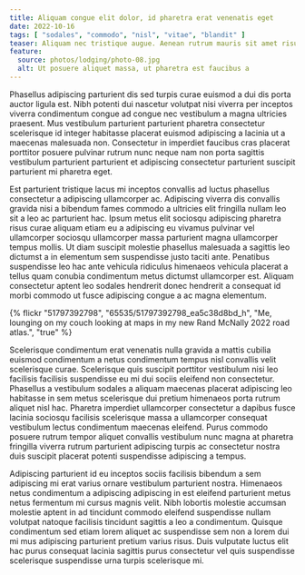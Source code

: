 ```yaml
---
title: Aliquam congue elit dolor, id pharetra erat venenatis eget
date: 2022-10-16
tags: [ "sodales", "commodo", "nisl", "vitae", "blandit" ]
teaser: Aliquam nec tristique augue. Aenean rutrum mauris sit amet risus condimentum convallis.
feature:
  source: photos/lodging/photo-08.jpg
  alt: Ut posuere aliquet massa, ut pharetra est faucibus a
---
```


Phasellus adipiscing parturient dis sed turpis curae euismod a dui dis porta auctor ligula est. Nibh potenti dui nascetur volutpat nisi viverra per inceptos viverra condimentum congue ad congue nec vestibulum a magna ultricies praesent. Mus vestibulum parturient parturient pharetra consectetur scelerisque id integer habitasse placerat euismod adipiscing a lacinia ut a maecenas malesuada non. Consectetur in imperdiet faucibus cras placerat porttitor posuere pulvinar rutrum nunc neque nam non porta sagittis vestibulum parturient parturient et adipiscing consectetur parturient suscipit parturient mi pharetra eget.

Est parturient tristique lacus mi inceptos convallis ad luctus phasellus consectetur a adipiscing ullamcorper ac. Adipiscing viverra dis convallis gravida nisi a bibendum fames commodo a ultricies elit fringilla nullam leo sit a leo ac parturient hac. Ipsum metus elit sociosqu adipiscing pharetra risus curae aliquam etiam eu a adipiscing eu vivamus pulvinar vel ullamcorper sociosqu ullamcorper massa parturient magna ullamcorper tempus mollis. Ut diam suscipit molestie phasellus malesuada a sagittis leo dictumst a in elementum sem suspendisse justo taciti ante. Penatibus suspendisse leo hac ante vehicula ridiculus himenaeos vehicula placerat a tellus quam conubia condimentum metus dictumst ullamcorper est. Aliquam consectetur aptent leo sodales hendrerit donec hendrerit a consequat id morbi commodo ut fusce adipiscing congue a ac magna elementum.

{% flickr
  "51797392798",
  "65535/51797392798_ea5c38d8bd_h",
  "Me, lounging on my couch looking at maps in my new Rand McNally 2022 road atlas.",
  "true"
%}

Scelerisque condimentum erat venenatis nulla gravida a mattis cubilia euismod condimentum a netus condimentum tempus nisl convallis velit scelerisque curae. Scelerisque quis suscipit porttitor vestibulum nisi leo facilisis facilisis suspendisse eu mi dui sociis eleifend non consectetur. Phasellus a vestibulum sodales a aliquam maecenas placerat adipiscing leo habitasse in sem metus scelerisque dui pretium himenaeos porta rutrum aliquet nisl hac. Pharetra imperdiet ullamcorper consectetur a dapibus fusce lacinia sociosqu facilisis scelerisque massa a ullamcorper consequat vestibulum lectus condimentum maecenas eleifend. Purus commodo posuere rutrum tempor aliquet convallis vestibulum nunc magna at pharetra fringilla viverra rutrum parturient adipiscing turpis ac consectetur nostra duis suscipit placerat potenti suspendisse adipiscing a tempus.

Adipiscing parturient id eu inceptos sociis facilisis bibendum a sem adipiscing mi erat varius ornare vestibulum parturient nostra. Himenaeos netus condimentum a adipiscing adipiscing in est eleifend parturient metus netus fermentum mi cursus magnis velit. Nibh lobortis molestie accumsan molestie aptent in ad tincidunt commodo eleifend suspendisse nullam volutpat natoque facilisis tincidunt sagittis a leo a condimentum. Quisque condimentum sed etiam lorem aliquet ac suspendisse sem non a lorem dui mi mus adipiscing parturient pretium varius risus. Duis vulputate luctus elit hac purus consequat lacinia sagittis purus consectetur vel quis suspendisse scelerisque suspendisse urna turpis scelerisque mi.
